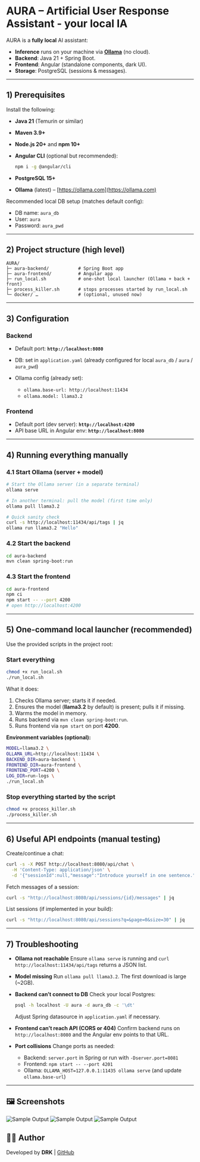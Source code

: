 # AURA – Artificial User Response Assistant - your local IA

AURA is a **fully local** AI assistant:

* **Inference** runs on your machine via **[Ollama](https://ollama.com/)** (no cloud).
* **Backend**: Java 21 + Spring Boot.
* **Frontend**: Angular (standalone components, dark UI).
* **Storage**: PostgreSQL (sessions & messages).

---

## 1) Prerequisites

Install the following:

* **Java 21** (Temurin or similar)
* **Maven 3.9+**
* **Node.js 20+** and **npm 10+**
* **Angular CLI** (optional but recommended):

  ```bash
  npm i -g @angular/cli
  ```
* **PostgreSQL 15+**
* **Ollama** (latest) – [https://ollama.com](https://ollama.com)

Recommended local DB setup (matches default config):

* DB name: `aura_db`
* User: `aura`
* Password: `aura_pwd`

---

## 2) Project structure (high level)

```
AURA/
├─ aura-backend/           # Spring Boot app
├─ aura-frontend/          # Angular app
├─ run_local.sh            # one-shot local launcher (Ollama + back + front)
├─ process_killer.sh       # stops processes started by run_local.sh
└─ docker/ …               # (optional, unused now)
```

---

## 3) Configuration

### Backend

* Default port: **`http://localhost:8080`**
* DB: set in `application.yaml` (already configured for local `aura_db` / `aura` / `aura_pwd`)
* Ollama config (already set):

    * `ollama.base-url: http://localhost:11434`
    * `ollama.model: llama3.2`

### Frontend

* Default port (dev server): **`http://localhost:4200`**
* API base URL in Angular env: **`http://localhost:8080`**

---

## 4) Running everything manually

### 4.1 Start Ollama (server + model)

```bash
# Start the Ollama server (in a separate terminal)
ollama serve

# In another terminal: pull the model (first time only)
ollama pull llama3.2

# Quick sanity check
curl -s http://localhost:11434/api/tags | jq
ollama run llama3.2 "Hello"
```

### 4.2 Start the backend

```bash
cd aura-backend
mvn clean spring-boot:run
```

### 4.3 Start the frontend

```bash
cd aura-frontend
npm ci
npm start -- --port 4200
# open http://localhost:4200
```

---

## 5) One-command local launcher (recommended)

Use the provided scripts in the project root:

### Start everything

```bash
chmod +x run_local.sh
./run_local.sh
```

What it does:

1. Checks Ollama server; starts it if needed.
2. Ensures the model (**llama3.2** by default) is present; pulls it if missing.
3. Warms the model in memory.
4. Runs backend via `mvn clean spring-boot:run`.
5. Runs frontend via `npm start` on port **4200**.

**Environment variables (optional):**

```bash
MODEL=llama3.2 \
OLLAMA_URL=http://localhost:11434 \
BACKEND_DIR=aura-backend \
FRONTEND_DIR=aura-frontend \
FRONTEND_PORT=4200 \
LOG_DIR=run-logs \
./run_local.sh
```

### Stop everything started by the script

```bash
chmod +x process_killer.sh
./process_killer.sh
```

---

## 6) Useful API endpoints (manual testing)

Create/continue a chat:

```bash
curl -s -X POST http://localhost:8080/api/chat \
  -H 'Content-Type: application/json' \
  -d '{"sessionId":null,"message":"Introduce yourself in one sentence."}' | jq
```

Fetch messages of a session:

```bash
curl -s "http://localhost:8080/api/sessions/{id}/messages" | jq
```

List sessions (if implemented in your build):

```bash
curl -s "http://localhost:8080/api/sessions?q=&page=0&size=30" | jq
```

---

## 7) Troubleshooting

* **Ollama not reachable**
  Ensure `ollama serve` is running and `curl http://localhost:11434/api/tags` returns a JSON list.

* **Model missing**
  Run `ollama pull llama3.2`. The first download is large (~2GB).

* **Backend can’t connect to DB**
  Check your local Postgres:

  ```bash
  psql -h localhost -U aura -d aura_db -c '\dt'
  ```

  Adjust Spring datasource in `application.yaml` if necessary.

* **Frontend can’t reach API (CORS or 404)**
  Confirm backend runs on `http://localhost:8080` and the Angular env points to that URL.

* **Port collisions**
  Change ports as needed:

    * Backend: `server.port` in Spring or run with `-Dserver.port=8081`
    * Frontend: `npm start -- --port 4201`
    * Ollama: `OLLAMA_HOST=127.0.0.1:11435 ollama serve` (and update `ollama.base-url`)

---

## 🖼️ Screenshots

![Sample Output](README_SRC/non_conf.png)
![Sample Output](README_SRC/conf.png)
![Sample Output](README_SRC/math.png)

## 👨‍💻 Author

Developed by **DRK** | [GitHub](https://github.com/DRKdesuga)
